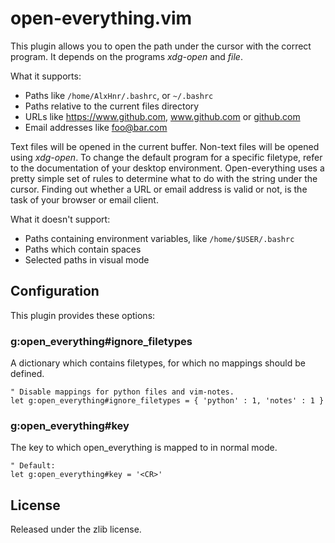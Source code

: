 # open-everything.vim

This plugin allows you to open the path under the cursor with the correct
program. It depends on the programs _xdg-open_ and _file_.

What it supports:

* Paths like `/home/AlxHnr/.bashrc`, or `~/.bashrc`
* Paths relative to the current files directory
* URLs like https://www.github.com, www.github.com or
  [github.com](https://github.com/)
* Email addresses like foo@bar.com

Text files will be opened in the current buffer. Non-text files will be
opened using _xdg-open_. To change the default program for a specific
filetype, refer to the documentation of your desktop environment.
Open-everything uses a pretty simple set of rules to determine what to do
with the string under the cursor. Finding out whether a URL or email
address is valid or not, is the task of your browser or email client.

What it doesn't support:

* Paths containing environment variables, like `/home/$USER/.bashrc`
* Paths which contain spaces
* Selected paths in visual mode

## Configuration

This plugin provides these options:

### g:open\_everything#ignore\_filetypes

A dictionary which contains filetypes, for which no mappings should be
defined.

```vim
" Disable mappings for python files and vim-notes.
let g:open_everything#ignore_filetypes = { 'python' : 1, 'notes' : 1 }
```

### g:open\_everything#key

The key to which open\_everything is mapped to in normal mode.

```vim
" Default:
let g:open_everything#key = '<CR>'
```

## License

Released under the zlib license.
